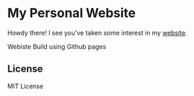 # My Personal Website

Howdy there!
I see you've taken some interest in my [website](https://Harshmakadia.github.io).

Webiste Build using Github pages

## License
MIT License
